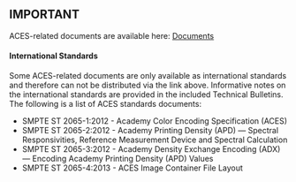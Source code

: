 ## IMPORTANT ##

ACES-related documents are available here:
[Documents](https://www.dropbox.com/sh/vipmm388m6wsn2w/AAA0tq_fNrzr_oZuZbQ9oSmNa?dl=0)

#### International Standards ####

Some ACES-related documents are only available as international standards and therefore can not be distributed via the link above. Informative notes on the international standards are provided in the included Technical Bulletins. The following is a list of ACES standards documents:

* SMPTE ST 2065-1:2012 - Academy Color Encoding Specification (ACES)
* SMPTE ST 2065-2:2012 - Academy Printing Density (APD) — Spectral Responsivities, Reference Measurement Device and Spectral Calculation 
* SMPTE ST 2065-3:2012 - Academy Density Exchange Encoding (ADX) — Encoding Academy Printing Density (APD) Values
* SMPTE ST 2065-4:2013 - ACES Image Container File Layout